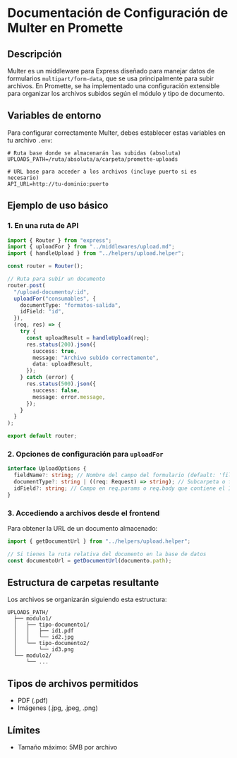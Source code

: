 # Documentación de Configuración de Multer en Promette

## Descripción

Multer es un middleware para Express diseñado para manejar datos de formularios `multipart/form-data`, que se usa principalmente para subir archivos.
En Promette, se ha implementado una configuración extensible para organizar los archivos subidos según el módulo y tipo de documento.

## Variables de entorno

Para configurar correctamente Multer, debes establecer estas variables en tu archivo `.env`:

```
# Ruta base donde se almacenarán las subidas (absoluta)
UPLOADS_PATH=/ruta/absoluta/a/carpeta/promette-uploads

# URL base para acceder a los archivos (incluye puerto si es necesario)
API_URL=http://tu-dominio:puerto
```

## Ejemplo de uso básico

### 1. En una ruta de API

```typescript
import { Router } from "express";
import { uploadFor } from "../middlewares/upload.md";
import { handleUpload } from "../helpers/upload.helper";

const router = Router();

// Ruta para subir un documento
router.post(
  "/upload-documento/:id",
  uploadFor("consumables", {
    documentType: "formatos-salida",
    idField: "id",
  }),
  (req, res) => {
    try {
      const uploadResult = handleUpload(req);
      res.status(200).json({
        success: true,
        message: "Archivo subido correctamente",
        data: uploadResult,
      });
    } catch (error) {
      res.status(500).json({
        success: false,
        message: error.message,
      });
    }
  }
);

export default router;
```

### 2. Opciones de configuración para `uploadFor`

```typescript
interface UploadOptions {
  fieldName?: string; // Nombre del campo del formulario (default: 'file')
  documentType?: string | ((req: Request) => string); // Subcarpeta o función que la determina
  idField?: string; // Campo en req.params o req.body que contiene el ID
}
```

### 3. Accediendo a archivos desde el frontend

Para obtener la URL de un documento almacenado:

```typescript
import { getDocumentUrl } from "../helpers/upload.helper";

// Si tienes la ruta relativa del documento en la base de datos
const documentoUrl = getDocumentUrl(documento.path);
```

## Estructura de carpetas resultante

Los archivos se organizarán siguiendo esta estructura:

```
UPLOADS_PATH/
  ├── modulo1/
  │   ├── tipo-documento1/
  │   │   ├── id1.pdf
  │   │   └── id2.jpg
  │   └── tipo-documento2/
  │       └── id3.png
  └── modulo2/
      └── ...
```

## Tipos de archivos permitidos

- PDF (.pdf)
- Imágenes (.jpg, .jpeg, .png)

## Límites

- Tamaño máximo: 5MB por archivo
